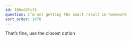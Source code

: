 ```yaml
---
id: 186ed3fc35
question: I’m not getting the exact result in homework
sort_order: 1470
---
```


That’s fine, use the closest option

